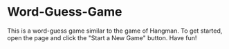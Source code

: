 # Word-Guess-Game
This is a word-guess game similar to the game of Hangman. To get started, open the page and click the "Start a New Game" button. Have fun!